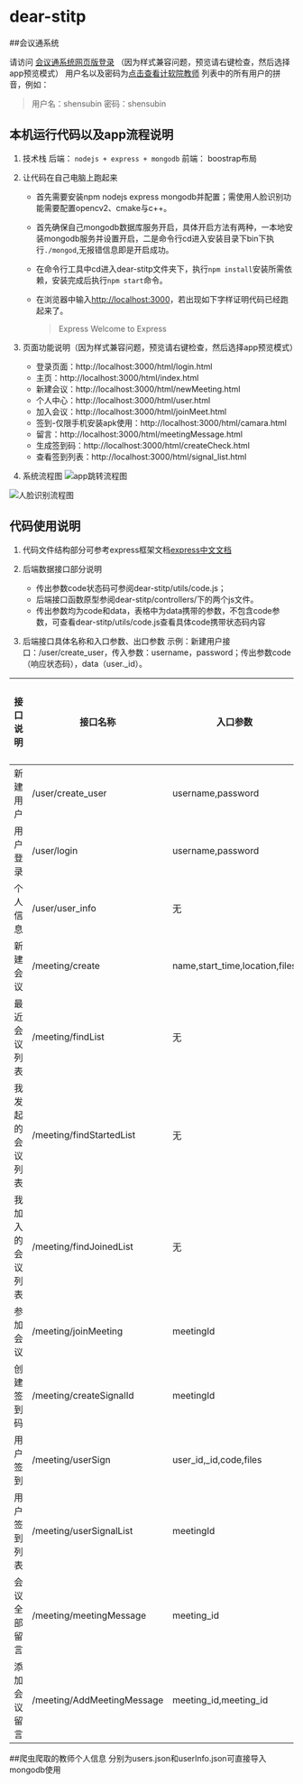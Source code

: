 # dear-stitp
##会议通系统


请访问 [会议通系统网页版登录](115.28.180.202:3000/html/login.html) （因为样式兼容问题，预览请右键检查，然后选择app预览模式）
用户名以及密码为[点击查看计软院教师](http://cs.njupt.edu.cn/1943/list.htm) 列表中的所有用户的拼音，例如：

> 用户名：shensubin  密码：shensubin

## 本机运行代码以及app流程说明
 
 1. 技术栈
	后端： `nodejs + express + mongodb`
	前端： boostrap布局
 2. 让代码在自己电脑上跑起来
     - 首先需要安装npm nodejs express mongodb并配置；需使用人脸识别功能需要配置opencv2、cmake与c++。
     - 首先确保自己mongodb数据库服务开启，具体开启方法有两种，一本地安装mongodb服务并设置开启，二是命令行cd进入安装目录下bin下执行`./mongod`,无报错信息即是开启成功。
     - 在命令行工具中cd进入dear-stitp文件夹下，执行`npm install`安装所需依赖，安装完成后执行`npm start`命令。
     - 在浏览器中输入[http://localhost:3000](http://localhost:3000/)，若出现如下字样证明代码已经跑起来了。

		> Express 
		> Welcome to Express

 3. 页面功能说明（因为样式兼容问题，预览请右键检查，然后选择app预览模式）
	 - 登录页面：http://localhost:3000/html/login.html
	 - 主页：http://localhost:3000/html/index.html
	 - 新建会议：http://localhost:3000/html/newMeeting.html
	 - 个人中心：http://localhost:3000/html/user.html
	 - 加入会议：http://localhost:3000/html/joinMeet.html
	 - 签到-仅限手机安装apk使用：http://localhost:3000/html/camara.html
	 - 留言：http://localhost:3000/html/meetingMessage.html
	 - 生成签到码：http://localhost:3000/html/createCheck.html
	 - 查看签到列表：http://localhost:3000/html/signal_list.html

 4. 系统流程图
![app跳转流程图](http://img.blog.csdn.net/20170529154616407?watermark/2/text/aHR0cDovL2Jsb2cuY3Nkbi5uZXQvdGluZ3l1Z2V0YzEx/font/5a6L5L2T/fontsize/400/fill/I0JBQkFCMA==/dissolve/70/gravity/SouthEast)

![人脸识别流程图](http://img.blog.csdn.net/20170529154714367?watermark/2/text/aHR0cDovL2Jsb2cuY3Nkbi5uZXQvdGluZ3l1Z2V0YzEx/font/5a6L5L2T/fontsize/400/fill/I0JBQkFCMA==/dissolve/70/gravity/SouthEast)

## 代码使用说明

 1. 代码文件结构部分可参考express框架文档[express中文文档](http://www.expressjs.com.cn/)

 2. 后端数据接口部分说明
	- 传出参数code状态码可参阅dear-stitp/utils/code.js；
	- 后端接口函数原型参阅dear-stitp/controllers/下的两个js文件。
	- 传出参数均为code和data，表格中为data携带的参数，不包含code参数，可查看dear-stitp/utils/code.js查看具体code携带状态码内容 
 3. 后端接口具体名称和入口参数、出口参数
	示例：新建用户接口：/user/create_user，传入参数：username，password；传出参数code（响应状态码），data（user._id）。

| 接口说明 | 接口名称 | 入口参数 | 出口参数 |是否需要登录|
| ------- | -------- | ------- | ------ | ------ |
| 新建用户 | /user/create_user | username,password | user._id |否|
| 用户登录 | /user/login | username,password | user |否|
| 个人信息 | /user/user_info | 无 | userInfo | 是 |
| 新建会议 | /meeting/create | name,start_time,location,files |meeting._id | 是 |
| 最近会议列表 | /meeting/findList | 无 | meetings |否|
| 我发起的会议列表 | /meeting/findStartedList | 无 | meetings | 是|
| 我加入的会议列表 | /meeting/findJoinedList | 无 | meetings |是|
| 参加会议 | /meeting/joinMeeting | meetingId | 参加是否成功的状态码 |是|
| 创建签到码 | /meeting/createSignalId | meetingId  | meeting.signal_id |是|
| 用户签到 | /meeting/userSign | user_id,_id,code,files | code | 否 |
| 用户签到列表 | /meeting/userSignalList | meetingId | meetings | 是 |
| 会议全部留言 | /meeting/meetingMessage | meeting_id | userInfo | 是|
| 添加会议留言 | /meeting/AddMeetingMessage | meeting_id,meeting_id | 无 | 是 |


##爬虫爬取的教师个人信息
分别为users.json和userInfo.json可直接导入mongodb使用